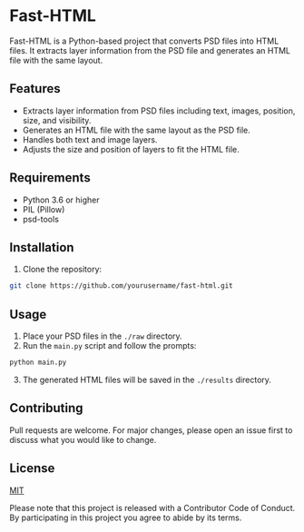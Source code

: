 # Fast-HTML

Fast-HTML is a Python-based project that converts PSD files into HTML files. It extracts layer information from the PSD file and generates an HTML file with the same layout.

## Features

- Extracts layer information from PSD files including text, images, position, size, and visibility.
- Generates an HTML file with the same layout as the PSD file.
- Handles both text and image layers.
- Adjusts the size and position of layers to fit the HTML file.

## Requirements

- Python 3.6 or higher
- PIL (Pillow)
- psd-tools

## Installation

1. Clone the repository:
```bash
git clone https://github.com/yourusername/fast-html.git
```

## Usage

1. Place your PSD files in the `./raw` directory.
2. Run the `main.py` script and follow the prompts:
```bash
python main.py
```
3. The generated HTML files will be saved in the `./results` directory.

## Contributing

Pull requests are welcome. For major changes, please open an issue first to discuss what you would like to change.

## License

[MIT](https://choosealicense.com/licenses/mit/)

Please note that this project is released with a Contributor Code of Conduct. By participating in this project you agree to abide by its terms.
